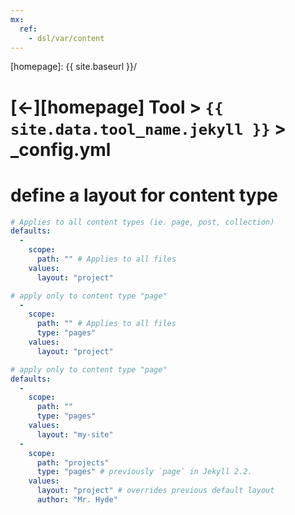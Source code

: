 ```yaml
---
mx:
  ref:
    - dsl/var/content
---
```



[//]: #(Reference)
[homepage]:   {{ site.baseurl }}/

# [&larr;][homepage] Tool > `{{ site.data.tool_name.jekyll }}` > _config.yml

# define a layout for content type
```yaml
# Applies to all content types (ie. page, post, collection) 
defaults:
  -
    scope:
      path: "" # Applies to all files
    values:
      layout: "project"
```

```yaml
# apply only to content type "page"
  -
    scope:
      path: "" # Applies to all files
      type: "pages"
    values:
      layout: "project"
```

```yaml
# apply only to content type "page"
defaults:
  -
    scope:
      path: ""
      type: "pages"
    values:
      layout: "my-site"
  -
    scope:
      path: "projects"
      type: "pages" # previously `page` in Jekyll 2.2.
    values:
      layout: "project" # overrides previous default layout
      author: "Mr. Hyde"
```
